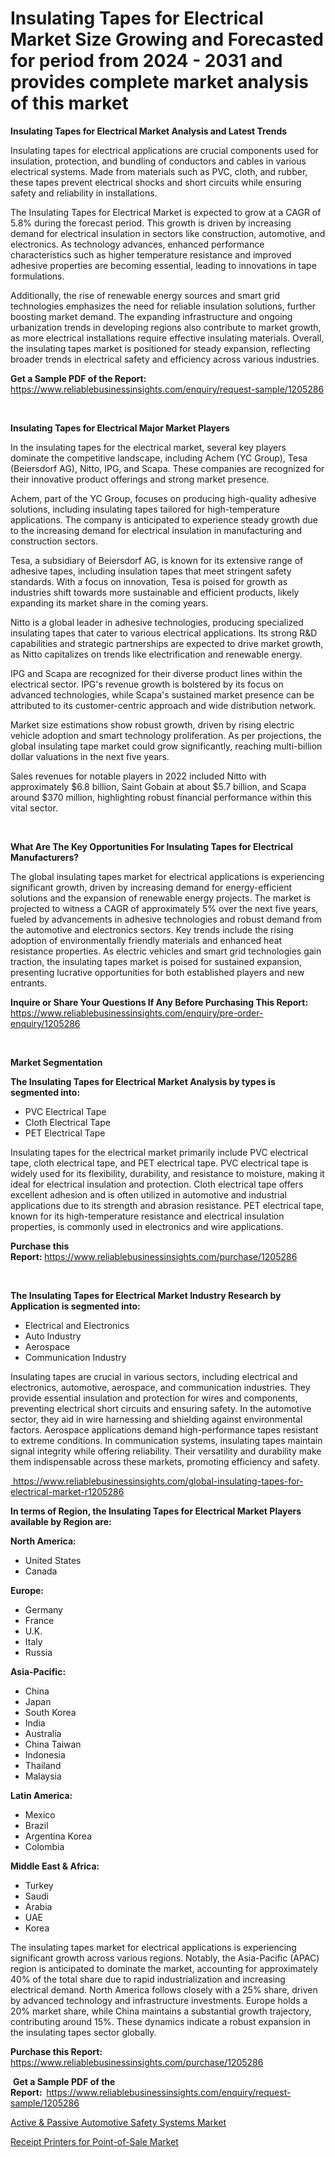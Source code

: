 <p><h1>Insulating Tapes for Electrical Market Size Growing and Forecasted for period from 2024 - 2031 and provides complete market analysis of this market</h1></p><p><strong>Insulating Tapes for Electrical Market Analysis and Latest Trends</strong></p>
<p><p>Insulating tapes for electrical applications are crucial components used for insulation, protection, and bundling of conductors and cables in various electrical systems. Made from materials such as PVC, cloth, and rubber, these tapes prevent electrical shocks and short circuits while ensuring safety and reliability in installations. </p><p>The Insulating Tapes for Electrical Market is expected to grow at a CAGR of 5.8% during the forecast period. This growth is driven by increasing demand for electrical insulation in sectors like construction, automotive, and electronics. As technology advances, enhanced performance characteristics such as higher temperature resistance and improved adhesive properties are becoming essential, leading to innovations in tape formulations. </p><p>Additionally, the rise of renewable energy sources and smart grid technologies emphasizes the need for reliable insulation solutions, further boosting market demand. The expanding infrastructure and ongoing urbanization trends in developing regions also contribute to market growth, as more electrical installations require effective insulating materials. Overall, the insulating tapes market is positioned for steady expansion, reflecting broader trends in electrical safety and efficiency across various industries.</p></p>
<p><strong>Get a Sample PDF of the Report:&nbsp;</strong> <a href="https://www.reliablebusinessinsights.com/enquiry/request-sample/1205286?utm_campaign=1847&utm_medium=2&utm_source=Github&utm_content=ia&utm_term=31122024&utm_id=insulating-tapes-for-electrical">https://www.reliablebusinessinsights.com/enquiry/request-sample/1205286</a></p>
<p>&nbsp;</p>
<p><strong>Insulating Tapes for Electrical Major Market Players</strong></p>
<p><p>In the insulating tapes for the electrical market, several key players dominate the competitive landscape, including Achem (YC Group), Tesa (Beiersdorf AG), Nitto, IPG, and Scapa. These companies are recognized for their innovative product offerings and strong market presence.</p><p>Achem, part of the YC Group, focuses on producing high-quality adhesive solutions, including insulating tapes tailored for high-temperature applications. The company is anticipated to experience steady growth due to the increasing demand for electrical insulation in manufacturing and construction sectors.</p><p>Tesa, a subsidiary of Beiersdorf AG, is known for its extensive range of adhesive tapes, including insulation tapes that meet stringent safety standards. With a focus on innovation, Tesa is poised for growth as industries shift towards more sustainable and efficient products, likely expanding its market share in the coming years.</p><p>Nitto is a global leader in adhesive technologies, producing specialized insulating tapes that cater to various electrical applications. Its strong R&D capabilities and strategic partnerships are expected to drive market growth, as Nitto capitalizes on trends like electrification and renewable energy.</p><p>IPG and Scapa are recognized for their diverse product lines within the electrical sector. IPG's revenue growth is bolstered by its focus on advanced technologies, while Scapa's sustained market presence can be attributed to its customer-centric approach and wide distribution network.</p><p>Market size estimations show robust growth, driven by rising electric vehicle adoption and smart technology proliferation. As per projections, the global insulating tape market could grow significantly, reaching multi-billion dollar valuations in the next five years.</p><p>Sales revenues for notable players in 2022 included Nitto with approximately $6.8 billion, Saint Gobain at about $5.7 billion, and Scapa around $370 million, highlighting robust financial performance within this vital sector.</p></p>
<p>&nbsp;</p>
<p><strong>What Are The Key Opportunities For Insulating Tapes for Electrical Manufacturers?</strong></p>
<p><p>The global insulating tapes market for electrical applications is experiencing significant growth, driven by increasing demand for energy-efficient solutions and the expansion of renewable energy projects. The market is projected to witness a CAGR of approximately 5% over the next five years, fueled by advancements in adhesive technologies and robust demand from the automotive and electronics sectors. Key trends include the rising adoption of environmentally friendly materials and enhanced heat resistance properties. As electric vehicles and smart grid technologies gain traction, the insulating tapes market is poised for sustained expansion, presenting lucrative opportunities for both established players and new entrants.</p></p>
<p><strong>Inquire or Share Your Questions If Any Before Purchasing This Report:</strong> <a href="https://www.reliablebusinessinsights.com/enquiry/pre-order-enquiry/1205286?utm_campaign=1847&utm_medium=2&utm_source=Github&utm_content=ia&utm_term=31122024&utm_id=insulating-tapes-for-electrical">https://www.reliablebusinessinsights.com/enquiry/pre-order-enquiry/1205286</a></p>
<p>&nbsp;</p>
<p><strong>Market Segmentation</strong></p>
<p><strong>The Insulating Tapes for Electrical Market Analysis by types is segmented into:</strong></p>
<p><ul><li>PVC Electrical Tape</li><li>Cloth Electrical Tape</li><li>PET Electrical Tape</li></ul></p>
<p><p>Insulating tapes for the electrical market primarily include PVC electrical tape, cloth electrical tape, and PET electrical tape. PVC electrical tape is widely used for its flexibility, durability, and resistance to moisture, making it ideal for electrical insulation and protection. Cloth electrical tape offers excellent adhesion and is often utilized in automotive and industrial applications due to its strength and abrasion resistance. PET electrical tape, known for its high-temperature resistance and electrical insulation properties, is commonly used in electronics and wire applications.</p></p>
<p><strong>Purchase this Report:&nbsp;</strong><a href="https://www.reliablebusinessinsights.com/purchase/1205286?utm_campaign=1847&utm_medium=2&utm_source=Github&utm_content=ia&utm_term=31122024&utm_id=insulating-tapes-for-electrical">https://www.reliablebusinessinsights.com/purchase/1205286</a></p>
<p>&nbsp;</p>
<p><strong>The Insulating Tapes for Electrical Market Industry Research by Application is segmented into:</strong></p>
<p><ul><li>Electrical and Electronics</li><li>Auto Industry</li><li>Aerospace</li><li>Communication Industry</li></ul></p>
<p><p>Insulating tapes are crucial in various sectors, including electrical and electronics, automotive, aerospace, and communication industries. They provide essential insulation and protection for wires and components, preventing electrical short circuits and ensuring safety. In the automotive sector, they aid in wire harnessing and shielding against environmental factors. Aerospace applications demand high-performance tapes resistant to extreme conditions. In communication systems, insulating tapes maintain signal integrity while offering reliability. Their versatility and durability make them indispensable across these markets, promoting efficiency and safety.</p></p>
<p><a href="https://www.reliablebusinessinsights.com/global-insulating-tapes-for-electrical-market-r1205286?utm_campaign=1847&utm_medium=2&utm_source=Github&utm_content=ia&utm_term=31122024&utm_id=insulating-tapes-for-electrical">&nbsp;https://www.reliablebusinessinsights.com/global-insulating-tapes-for-electrical-market-r1205286</a></p>
<p><strong>In terms of Region, the Insulating Tapes for Electrical Market Players available by Region are:</strong></p>
<p>
    <p> <strong> North America: </strong>
        <ul>
            <li>United States</li>
            <li>Canada</li>
        </ul>
        </p> 
    <p> <strong> Europe: </strong>
        <ul>
            <li>Germany</li>
            <li>France</li>
            <li>U.K.</li>
            <li>Italy</li>
            <li>Russia</li>
        </ul>
        </p> 
    <p> <strong> Asia-Pacific: </strong>
        <ul>
            <li>China</li>
            <li>Japan</li>
            <li>South Korea</li>
            <li>India</li>
            <li>Australia</li>
            <li>China Taiwan</li>
            <li>Indonesia</li>
            <li>Thailand</li>
            <li>Malaysia</li>
        </ul>
        </p> 
    <p> <strong> Latin America: </strong>
        <ul>
            <li>Mexico</li>
            <li>Brazil</li>
            <li>Argentina Korea</li>
            <li>Colombia</li>
        </ul>
        </p> 
    <p> <strong> Middle East & Africa: </strong>
        <ul>
            <li>Turkey</li>
            <li>Saudi</li>
            <li>Arabia</li>
            <li>UAE</li>
            <li>Korea</li>
        </ul>
    </p>
    </p>
<p><p>The insulating tapes market for electrical applications is experiencing significant growth across various regions. Notably, the Asia-Pacific (APAC) region is anticipated to dominate the market, accounting for approximately 40% of the total share due to rapid industrialization and increasing electrical demand. North America follows closely with a 25% share, driven by advanced technology and infrastructure investments. Europe holds a 20% market share, while China maintains a substantial growth trajectory, contributing around 15%. These dynamics indicate a robust expansion in the insulating tapes sector globally.</p></p>
<p><strong>Purchase this Report: </strong><a href="https://www.reliablebusinessinsights.com/purchase/1205286?utm_campaign=1847&utm_medium=2&utm_source=Github&utm_content=ia&utm_term=31122024&utm_id=insulating-tapes-for-electrical">https://www.reliablebusinessinsights.com/purchase/1205286</a></p>
<p>&nbsp;<strong>Get a Sample PDF of the Report:&nbsp;&nbsp;</strong><a href="https://www.reliablebusinessinsights.com/enquiry/request-sample/1205286?utm_campaign=1847&utm_medium=2&utm_source=Github&utm_content=ia&utm_term=31122024&utm_id=insulating-tapes-for-electrical">https://www.reliablebusinessinsights.com/enquiry/request-sample/1205286</a></p>
<p><strong></strong></p>
<p><p><a href="https://github.com/chaturberville8181/Market-Research-Report-List-1/blob/main/active-passive-automotive-safety-systems-market.md?utm_campaign=1847&utm_medium=2&utm_source=Github&utm_content=ia&utm_term=31122024&utm_id=insulating-tapes-for-electrical">Active & Passive Automotive Safety Systems Market</a></p><p><a href="https://github.com/carendesrochers299/Market-Research-Report-List-1/blob/main/receipt-printers-for-point-of-sale-market.md?utm_campaign=1847&utm_medium=2&utm_source=Github&utm_content=ia&utm_term=31122024&utm_id=insulating-tapes-for-electrical">Receipt Printers for Point-of-Sale Market</a></p></p>